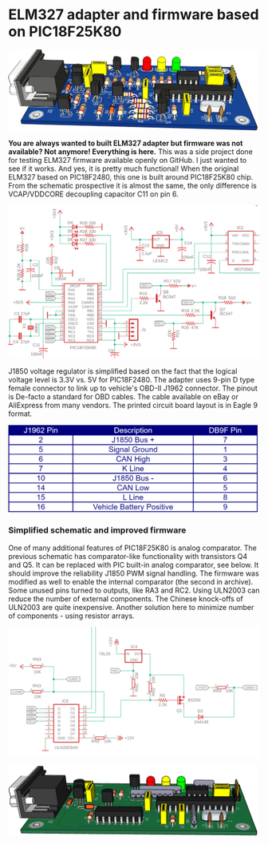 ELM327 adapter and firmware based on PIC18F25K80
==========================================

<p align="left"><img src="images/elm327-p18f24k80.png" width="500" border="0"></p>
<p><b>You are always wanted to built ELM327 adapter but firmware was not available? Not anymore! Everything is here.</b>
This was a side project done for testing ELM327 firmware available openly on GitHub. I just wanted to see if it works. And yes, it is pretty much functional! When the original ELM327 based on PIC18F2480, this one is built around PIC18F25K80 chip. From the schematic prospective it is almost the same, the only difference is VCAP/VDDCORE decoupling capacitor C11 on pin 6.</p>
<p align="left"><img src="images/schematic-part.png" width="700"/></p>
<p>J1850 voltage regulator is simplified based on the fact that the logical voltage level is 3.3V vs. 5V for PIC18F2480. The adapter uses 9-pin D type female connector to link up to vehicle's OBD-II J1962 connector. The pinout is De-facto a standard for OBD cables. The cable available on eBay or AliExpress from many vendors. The printed circuit board layout is in Eagle 9 format.</p>
<p align="left"><img src="images/connector.png" width="500"/></p>

### Simplified schematic and improved firmware
One of many additional features of PIC18F25K80 is analog comparator. The previous schematic has comparator-like functionality with transistors Q4 and Q5. It can be replaced with PIC built-in analog comparator, see below. It should improve the reliability J1850 PWM signal handling. The firmware was modified as well to enable the internal comparator (the second in archive). Some unused pins turned to outputs, like RA3 and RC2. Using ULN2003 can reduce the number of external components. The Chinese knock-offs of ULN2003 are quite inexpensive. Another solution here to minimize number of components - using resistor arrays.
<p align="left"><img src="images/schematic-part2.png" width="700"/></p>
<p align="left"><img src="images/elm327-p18f24k80-1b.png" width="500" border="0"></p>